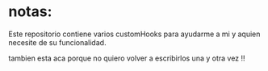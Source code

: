 # notas:

Este repositorio contiene varios customHooks para ayudarme a mi y aquien necesite 
de su funcionalidad.

tambien esta aca porque no quiero volver a escribirlos una y otra vez !!